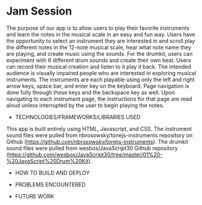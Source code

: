 # Jam Session 

The purpose of our app is to allow users to play their favorite instruments and learn the notes in the musical scale in an easy and fun way. Users have the opportunity to select an instrument they are interested in and scroll play the different notes in the 12-note musical scale, hear what note name they are playing, and create music using the sounds. For the drumkit, users can experiment with 6 different drum sounds and create their own beat. Users can record their musical creation and listen to it play it back. The intended audience is visually impaired people who are interested in exploring musical instruments. The instruments are each playable using only the left and right arrow keys, space bar, and enter key on the keyboard. Page navigation is done fully through these keys and the backspace key as well. Upon navigating to each instrument page, the instructions for that page are read aloud unless interrupted by the user to begin playing the notes. 

* TECHNOLOGIES/FRAMEWORKS/LIBRARIES USED

This app is built entirely using HTML, Javascript, and CSS. The instrument sound files were pulled from nbrosowsky/tonejs-instruments repository on Github (https://github.com/nbrosowsky/tonejs-instruments). The drumkit sound files were pulled from wesbos/JavaScript30 Github repository (https://github.com/wesbos/JavaScript30/tree/master/01%20-%20JavaScript%20Drum%20Kit).

* HOW TO BUILD AND DEPLOY

* PROBLEMS ENCOUNTERED 



* FUTURE WORK
